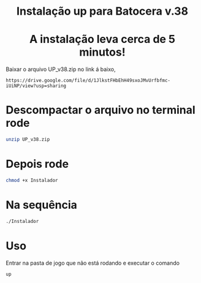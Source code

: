 <center><h1>Instalação up para Batocera v.38</h1></center>

<center><h1>A instalação leva cerca de 5 minutos!</h1></center>

Baixar o arquivo UP_v38.zip no link á baixo, 


```
https://drive.google.com/file/d/1JlkstFHbEhH49sxoJMvUrfbfmc-iUiNP/view?usp=sharing

```

# Descompactar o arquivo no terminal rode 

```bash
unzip UP_v38.zip
```

# Depois rode 
```bash
chmod +x Instalador 
```

# Na sequência 
```bash
./Instalador
```

# Uso

Entrar na pasta de jogo que não está rodando e executar o comando 

```bash
up

```
